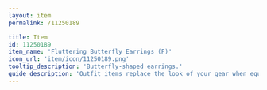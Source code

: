 ```yaml
---
layout: item
permalink: /11250189

title: Item
id: 11250189
item_name: 'Fluttering Butterfly Earrings (F)'
icon_url: 'item/icon/11250189.png'
tooltip_description: 'Butterfly-shaped earrings.'
guide_description: 'Outfit items replace the look of your gear when equipped.'
---
```

